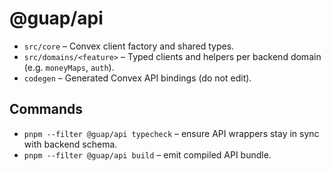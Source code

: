 # @guap/api

- `src/core` – Convex client factory and shared types.
- `src/domains/<feature>` – Typed clients and helpers per backend domain (e.g. `moneyMaps`, `auth`).
- `codegen` – Generated Convex API bindings (do not edit).

## Commands
- `pnpm --filter @guap/api typecheck` – ensure API wrappers stay in sync with backend schema.
- `pnpm --filter @guap/api build` – emit compiled API bundle.

